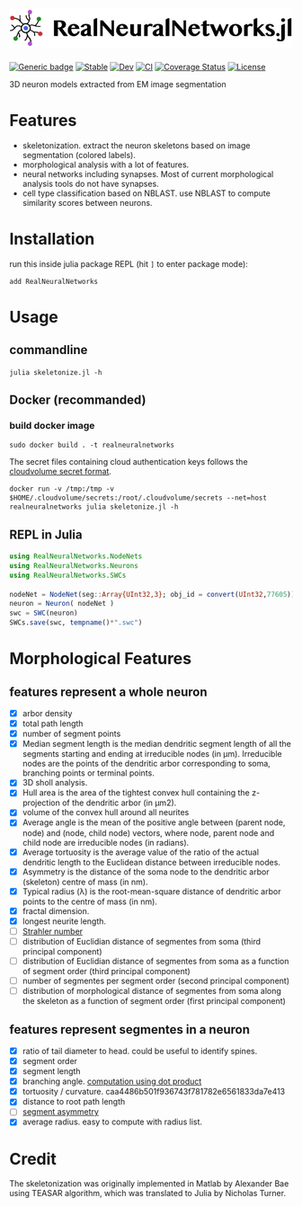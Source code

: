 ![](https://github.com/seung-lab/RealNeuralNetworks.jl/blob/master/asset/logo/RGB_for_web/RNN_Logo_RGB.jpg)
========================
[![Generic badge](https://img.shields.io/badge/Documentation-passing.svg)](https://seung-lab.github.io/RealNeuralNetworks.jl/latest/)
[![Stable](https://img.shields.io/badge/docs-stable-blue.svg)](https://seung-lab.github.io/RealNeuralNetworks.jl/stable)
[![Dev](https://img.shields.io/badge/docs-dev-blue.svg)](https://seung-lab.github.io/RealNeuralNetworks.jl/dev)
[![CI](https://github.com/seung-lab/RealNeuralNetworks.jl/workflows/CI/badge.svg)](https://github.com/seung-lab/RealNeuralNetworks.jl/actions?query=workflow%3ACI)
[![Coverage Status](https://coveralls.io/repos/github/seung-lab/RealNeuralNetworks.jl/badge.svg?branch=master)](https://coveralls.io/github/seung-lab/RealNeuralNetworks.jl?branch=master)
[![License](https://img.shields.io/badge/License-Apache%202.0-blue.svg)](https://opensource.org/licenses/Apache-2.0)
<!-- [![Build Status](https://travis-ci.org/seung-lab/RealNeuralNetworks.jl.svg?branch=master)](https://travis-ci.org/seung-lab/RealNeuralNetworks.jl) -->


3D neuron models extracted from EM image segmentation 

# Features 
- skeletonization. extract the neuron skeletons based on image segmentation (colored labels).
- morphological analysis with a lot of features. 
- neural networks including synapses. Most of current morphological analysis tools do not have synapses. 
- cell type classification based on NBLAST. use NBLAST to compute similarity scores between neurons. 

# Installation
run this inside julia package REPL (hit `]` to enter package mode):

    add RealNeuralNetworks 

# Usage

## commandline
`julia skeletonize.jl -h`

## Docker (recommanded)
### build docker image
    sudo docker build . -t realneuralnetworks

The secret files containing cloud authentication keys follows the [cloudvolume secret format](https://github.com/seung-lab/cloud-volume#credentials).

```
docker run -v /tmp:/tmp -v $HOME/.cloudvolume/secrets:/root/.cloudvolume/secrets --net=host realneuralnetworks julia skeletonize.jl -h
```

## REPL in Julia

```Julia
using RealNeuralNetworks.NodeNets
using RealNeuralNetworks.Neurons
using RealNeuralNetworks.SWCs

nodeNet = NodeNet(seg::Array{UInt32,3}; obj_id = convert(UInt32,77605))
neuron = Neuron( nodeNet )
swc = SWC(neuron)
SWCs.save(swc, tempname()*".swc")
```

# Morphological Features

## features represent a whole neuron

- [x] arbor density
- [x] total path length 
- [x] number of segment points 
- [x] Median segment length is the median dendritic segment length of all the segments starting and ending at irreducible nodes (in μm). Irreducible nodes are the points of the dendritic arbor corresponding to soma, branching points or terminal points.
- [x] 3D sholl analysis. 
- [x] Hull area is the area of the tightest convex hull containing the z-projection of the dendritic arbor (in μm2). 
- [x] volume of the convex hull around all neurites
- [x] Average angle is the mean of the positive angle between (parent node, node) and (node, child node) vectors, where node, parent node and child node are irreducible nodes (in radians).  
- [x] Average tortuosity is the average value of the ratio of the actual dendritic length to the Euclidean distance between irreducible nodes. 
- [x] Asymmetry is the distance of the soma node to the dendritic arbor (skeleton) centre of mass (in nm). 
- [x] Typical radius (λ) is the root-mean-square distance of dendritic arbor points to the centre of mass (in nm). 
- [x] fractal dimension.
- [x] longest neurite length.
- [ ] [Strahler number](https://en.wikipedia.org/wiki/Strahler_number)
- [ ] distribution of Euclidian distance of segmentes from soma (third principal component)
- [ ] distribution of Euclidian distance of segmentes from soma as a function of segment order (third principal component)
- [ ] number of segmentes per segment order (second principal component)
- [ ] distribution of morphological distance of segmentes from soma along the skeleton as a function of segment order (first principal component)

## features represent segmentes in a neuron
- [x] ratio of tail diameter to head. could be useful to identify spines. 
- [x] segment order
- [x] segment length
- [x] branching angle. [computation using dot product](https://stackoverflow.com/questions/19729831/angle-between-3-points-in-3d-space)
- [x] tortuosity / curvature. caa4486b501f936743f781782e6561833da7e413
- [x] distance to root path length
- [ ] [segment asymmetry](http://www.treestoolbox.org/manual/asym_tree.html)
- [x] average radius. easy to compute with radius list.

# Credit 
The skeletonization was originally implemented in Matlab by Alexander Bae using TEASAR algorithm, which was translated to Julia by Nicholas Turner.
